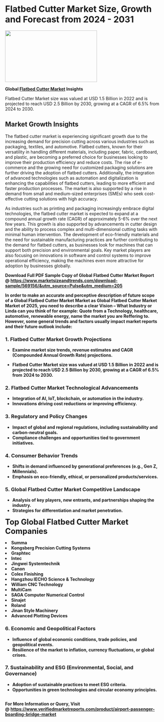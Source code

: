 <H1>Flatbed Cutter Market Size, Growth and Forecast from 2024 - 2031</H1><img class="aligncenter size-medium wp-image-584254" src="https://thirdeyenews.in/wp-content/uploads/2024/09/Global-Market-Research-300x168.jpeg" alt="" width="300" height="168" /><p><strong>Global&nbsp;<a href="https://www.marketsizeandtrends.com/download-sample/569156/&amp;utm_source=Pulse&amp;utm_medium=205">Flatbed Cutter Market</a> Insights</strong></p><p>Flatbed Cutter Market size was valued at USD 1.5 Billion in 2022 and is projected to reach USD 2.5 Billion by 2030, growing at a CAGR of 6.5% from 2024 to 2030.</p><p><h2>Market Growth Insights</h2> <p>The flatbed cutter market is experiencing significant growth due to the increasing demand for precision cutting across various industries such as packaging, textiles, and automotive. Flatbed cutters, known for their versatility in handling different materials, including paper, fabric, cardboard, and plastic, are becoming a preferred choice for businesses looking to improve their production efficiency and reduce costs. The rise of e-commerce and the growing need for customized packaging solutions are further driving the adoption of flatbed cutters. Additionally, the integration of advanced technologies such as automation and digitalization is enhancing the capabilities of flatbed cutters, leading to more efficient and faster production processes. The market is also supported by a rise in demand from small and medium-sized enterprises (SMEs) who seek cost-effective cutting solutions with high accuracy.</p> <p><strong></strong></p> <p>As industries such as printing and packaging increasingly embrace digital technologies, the flatbed cutter market is expected to expand at a compound annual growth rate (CAGR) of approximately 5-6% over the next few years. This growth is also supported by advancements in cutter design and the ability to process complex and multi-dimensional cutting tasks with minimal human intervention. The development of eco-friendly materials and the need for sustainable manufacturing practices are further contributing to the demand for flatbed cutters, as businesses look for machines that can support both precision and environmental goals. Key market players are also focusing on innovations in software and control systems to improve operational efficiency, making the machines even more attractive for adoption by businesses globally.</p> <p><strong></p><p><span class=""><strong>Download Full PDF Sample Copy of Global Flatbed Cutter Market Report</strong> @ <a href="https://www.marketsizeandtrends.com/download-sample/569156/&amp;utm_source=Pulse&amp;utm_medium=205" target="_blank">https://www.marketsizeandtrends.com/download-sample/569156/&amp;utm_source=Pulse&amp;utm_medium=205</a></span></p><p>In order to make an accurate and perceptive description of future scope of a Global&nbsp;Flatbed Cutter Market Market as Global&nbsp;Flatbed Cutter Market Market of 2025, you need to describe a clear Vision &ndash; What Industry or Linda can you think of for example: Quote from a Technology, healthcare, automotive, renewable energy, name the market you are Reffering to. However, some general trends and factors usually impact market reports and their future outlook include:</p><h3>1.&nbsp;<strong>Flatbed Cutter Market Growth Projections</strong></h3><ul><li>Examine market size trends, revenue estimates and CAGR (Compounded Annual Growth Rate) projections.</li><li><p>Flatbed Cutter Market size was valued at USD 1.5 Billion in 2022 and is projected to reach USD 2.5 Billion by 2030, growing at a CAGR of 6.5% from 2024 to 2030.</p></li></ul><h3>2.&nbsp;<strong>Flatbed Cutter Market Technological Advancements</strong></h3><ul><li>Integration of AI, IoT, blockchain, or automation in the industry.</li><li>Innovations driving cost reductions or improving efficiency.</li></ul><h3>3.&nbsp;<strong>Regulatory and Policy Changes</strong></h3><ul><li>Impact of global and regional regulations, including sustainability and carbon-neutral goals.</li><li>Compliance challenges and opportunities tied to government initiatives.</li></ul><h3>4.&nbsp;<strong>Consumer Behavior Trends</strong></h3><ul><li>Shifts in demand influenced by generational preferences (e.g., Gen Z, Millennials).</li><li>Emphasis on eco-friendly, ethical, or personalized products/services.</li></ul><h3>5.&nbsp;<strong>Global Flatbed Cutter Market Competitive Landscape</strong></h3><ul><li>Analysis of key players, new entrants, and partnerships shaping the industry.</li><li>Strategies for differentiation and market penetration.</li></ul><p data-pm-slice="1 1 []"><span style="color: inherit; font-family: inherit; font-size: 25px;">Top Global Flatbed Cutter Market Companies</span></p><div class="" data-test-id=""><p><li>Summa</li><li> Kongsberg Precision Cutting Systems</li><li> Graphtec</li><li> Intec</li><li> Jingwei Systemtechnik</li><li> Canon</li><li> Colex Finishing</li><li> Hangzhou IECHO Science & Technology</li><li> William CNC Technology</li><li> MultiCam</li><li> SAGA Computer Numerical Control</li><li> Sinajet</li><li> Roland</li><li> Jinan Style Machinery</li><li> Advanced Plotting Devices</li></p></div><h3>6.&nbsp;<strong>Economic and Geopolitical Factors</strong></h3><ul><li>Influence of global economic conditions, trade policies, and geopolitical events.</li><li>Resilience of the market to inflation, currency fluctuations, or global crises.</li></ul><h3>7.&nbsp;<strong>Sustainability and ESG (Environmental, Social, and Governance)</strong></h3><ul><li>Adoption of sustainable practices to meet ESG criteria.</li><li>Opportunities in green technologies and circular economy principles.</li></ul><h2><strong style="font-size: 14px;">For More Information or Query, Visit @&nbsp;</strong><a style="background-color: #ffffff; font-size: 14px;" href="https://www.marketsizeandtrends.com/report/flatbed-cutter-market/" target="_blank">https://www.verifiedmarketreports.com/product/airport-passenger-boarding-bridge-market</a></h2>
